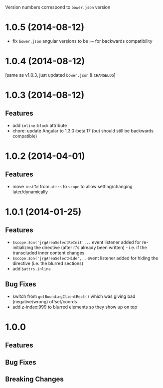 Version numbers correspond to `bower.json` version

# 1.0.5 (2014-08-12)
- fix `bower.json` angular versions to be `>=` for backwards compatibility


# 1.0.4 (2014-08-12)
[same as v1.0.3, just updated `bower.json` & `CHANGELOG`]

# 1.0.3 (2014-08-12)
## Features
- add `inline-block` attribute
- chore: update Angular to 1.3.0-beta.17 (but should still be backwards compatible)


# 1.0.2 (2014-04-01)
## Features
- move `instId` from `attrs` to `scope` to allow setting/changing later/dynamically


# 1.0.1 (2014-01-25)
## Features
- `$scope.$on('jrgAreaSelectReInit',..` event listener added for re-initializing the directive (after it's already been written) - i.e. if the transcluded inner content changes
- `$scope.$on('jrgAreaSelectHide',..` event listener added for hiding the directive (i.e. the blurred sections)
- add `$attrs.inline`

## Bug Fixes
- switch from `getBoundingClientRect()` which was giving bad (negative/wrong) offset/coords
- add z-index:999 to blurred elements so they show up on top


# 1.0.0

## Features

## Bug Fixes

## Breaking Changes
